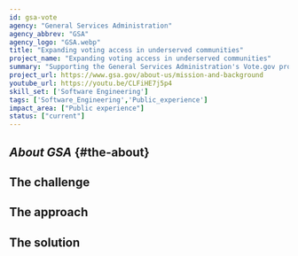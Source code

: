 ```yaml
---
id: gsa-vote
agency: "General Services Administration"
agency_abbrev: "GSA"
agency_logo: "GSA.webp"
title: "Expanding voting access in underserved communities"
project_name: "Expanding voting access in underserved communities"
summary: "Supporting the General Services Administration's Vote.gov program in expanding voting access in underserved communities."
project_url: https://www.gsa.gov/about-us/mission-and-background
youtube_url: https://youtu.be/CLFiHE7j5p4
skill_set: ['Software Engineering']
tags: ['Software_Engineering','Public_experience']
impact_area: ["Public experience"]
status: ["current"]
---
```


## *About GSA* {#the-about}

## The challenge

## The approach

## The solution 


